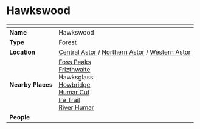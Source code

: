 # Hawkswood

| []() | |
| --- | --- |
| **Name** | Hawkswood |
| **Type** | Forest |
| **Location** | [Central Astor](../regions/central-astor.md) / [Northern Astor](../regions/northern-astor.md) / [Western Astor](../regions/western-astor.md) |
| **Nearby Places** | [Foss Peaks](../mountains/foss-peaks.md)<br>[Frizthwaite](../villages/frizthwaite.md)<br>Hawksglass<br>[Howbridge](../towns/howbridge.md)<br>[Humar Cut](../roads/humar-cut.md)<br>[Ire Trail](../roads/ire-trail.md)<br>[River Humar](../rivers-lakes/river-humar.md) |
| **People** | |
